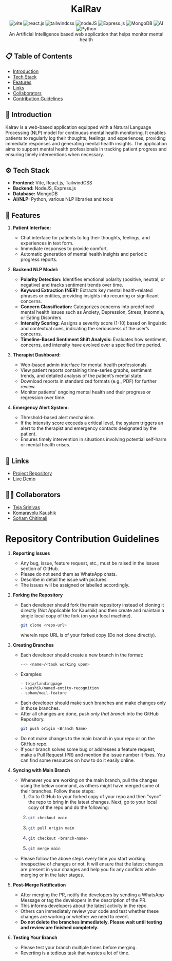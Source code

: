 <h1 align="center"> KalRav </h1>

<div align="center">
  <img src="https://img.shields.io/badge/-Vite-black?style=for-the-badge&logoColor=white&logo=vite&color=646CFF" alt="vite" />
  <img src="https://img.shields.io/badge/-React_JS-black?style=for-the-badge&logoColor=white&logo=react&color=61DAFB" alt="react.js" />
  <img src="https://img.shields.io/badge/-Tailwind_CSS-black?style=for-the-badge&logoColor=white&logo=tailwindcss&color=06B6D4" alt="tailwindcss" />
  <img src="https://img.shields.io/badge/Node.js-339933?style=for-the-badge&logo=nodedotjs&logoColor=white" alt="nodeJS"/>
  <img src="https://img.shields.io/badge/Express.js-000000?style=for-the-badge&logo=express&logoColor=white" alt="Express.js">
  <img src="https://img.shields.io/badge/MongoDB-47A248?style=for-the-badge&logo=mongodb&logoColor=white" alt="MongoDB">
  <img src="https://img.shields.io/badge/AI-FF6F00?style=for-the-badge&logo=artificial-intelligence&logoColor=white" alt="AI">
  <img src="https://img.shields.io/badge/Python-3776AB?style=for-the-badge&logo=python&logoColor=white" alt="Python">
</div>

<div align="center">
  An Artificial Intelligence based web application that helps monitor mental health
</div>

## 📋 Table of Contents

- [Introduction](#-introduction)
- [Tech Stack](#️-tech-stack)
- [Features](#-features)
- [Links](#-links)
- [Collaborators](#-collaborators)
- [Contribution Guidelines](#repository-contribution-guidelines)

## 🤖 Introduction

Kalrav is a web-based application equipped with a Natural Language Processing (NLP) model for continuous mental health monitoring. It enables patients to regularly log their thoughts, feelings, and experiences, providing immediate responses and generating mental health insights. The application aims to support mental health professionals in tracking patient progress and ensuring timely interventions when necessary.

## ⚙️ Tech Stack

- **Frontend:** Vite, React.js, TailwindCSS
- **Backend:** NodeJS, Express.js
- **Database:** MongoDB
- **AI/NLP:** Python, various NLP libraries and tools

## 🔋 Features

1. **Patient Interface:**

   - Chat interface for patients to log their thoughts, feelings, and experiences in text form.
   - Immediate responses to provide comfort.
   - Automatic generation of mental health insights and periodic progress reports.

2. **Backend NLP Model:**

   - **Polarity Detection:** Identifies emotional polarity (positive, neutral, or negative) and tracks sentiment trends over time.
   - **Keyword Extraction (NER):** Extracts key mental health-related phrases or entities, providing insights into recurring or significant concerns.
   - **Concern Classification:** Categorizes concerns into predefined mental health issues such as Anxiety, Depression, Stress, Insomnia, or Eating Disorders.
   - **Intensity Scoring:** Assigns a severity score (1-10) based on linguistic and contextual cues, indicating the seriousness of the user’s concerns.
   - **Timeline-Based Sentiment Shift Analysis:** Evaluates how sentiment, concerns, and intensity have evolved over a specified time period.

3. **Therapist Dashboard:**

   - Web-based admin interface for mental health professionals.
   - View patient reports containing time-series graphs, sentiment trends, and detailed analysis of the patient’s mental state.
   - Download reports in standardized formats (e.g., PDF) for further review.
   - Monitor patients' ongoing mental health and their progress or regression over time.

4. **Emergency Alert System:**
   - Threshold-based alert mechanism.
   - If the intensity score exceeds a critical level, the system triggers an alert to the therapist and emergency contacts designated by the patient.
   - Ensures timely intervention in situations involving potential self-harm or mental health crises.

## 🔗 Links

- [Project Repository](https://github.com/Kaushik-2802/mental-health-AI)
- [Live Demo](https://your-live-demo-link)

## 👨‍💻 Collaborators

- [Teja Srinivas](https://github.com/devTejaSrinivas)
- [Komaravolu Kaushik](https://github.com/Kaushik-2802)
- [Soham Chitimali](https://github.com/sohamchitimali)

# Repository Contribution Guidelines

1. **Reporting Issues**

   - Any bug, issue, feature request, etc., must be raised in the issues section of GitHub.
   - Please do not send them as WhatsApp chats.
   - Describe in detail the issue with pictures.
   - The issues will be assigned or labelled accordingly.

2. **Forking the Repository**

   - Each developer should fork the main repository instead of cloning it directly (Not Applicable for Kaushik) and then create and maintain a single local copy of the fork (on your local machine).

     ```sh
     git clone <repo-url>
     ```

     wherein repo URL is of your forked copy (Do not clone directly).

3. **Creating Branches**

   - Each developer should create a new branch in the format:
     ```sh
     --> <name>/<task working upon>
     ```
   - Examples:
     ```sh
     - teja/landingpage
     - kaushik/named-entity-recognition
     - soham/mail-feature
     ```
   - Each developer should make such branches and make changes only in those branches.
   - After all changes are done, push _only that branch_ into the GitHub Repository.
     ```sh
     git push origin <Branch Name>
     ```
   - Do not make changes to the main branch in your repo or on the GitHub repo.
   - If your branch solves some bug or addresses a feature request, make a Pull Request (PR) and mention the issue number it fixes. You can find some resources on how to do it easily online.

4. **Syncing with Main Branch**

   - Whenever you are working on the main branch, pull the changes using the below command, as others might have merged some of their branches. Follow these steps:
     1. Go to GitHub to your forked copy of your repo and then "sync" the repo to bring in the latest changes. Next, go to your local copy of the repo and do the following:
     2. ```sh
        git checkout main
        ```
     3. ```sh
        git pull origin main
        ```
     4. ```sh
        git checkout <branch-name>
        ```
     5. ```sh
        git merge main
        ```
   - Please follow the above steps every time you start working irrespective of changes or not. It will ensure that the latest changes are present in your changes and help you fix any conflicts while merging or in the later stages.

5. **Post-Merge Notification**

   - After merging the PR, notify the developers by sending a WhatsApp Message or tag the developers in the description of the PR.
   - This informs developers about the latest activity in the repo.
   - Others can immediately review your code and test whether these changes are working or whether we need to revert.
   - **Do not delete the branches immediately. Please wait until testing and review are finished completely.**

6. **Testing Your Branch**
   - Please test your branch multiple times before merging.
   - Reverting is a tedious task that wastes a lot of time.
